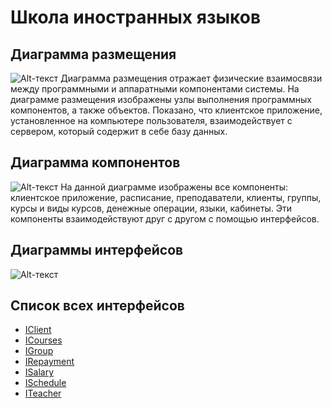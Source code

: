 # Школа иностранных языков
## Диаграмма размещения
![Alt-текст](https://pp.userapi.com/c852032/v852032686/4ab99/cxj67KwOYEU.jpg "Диаграмма размещения")
Диаграмма размещения отражает физические взаимосвязи между программными и аппаратными компонентами системы. 
На диаграмме размещения изображены узлы выполнения программных компонентов, а также объектов. 
Показано, что клиентское приложение, установленное на компьютере пользователя, 
взаимодействует с сервером, который содержит в себе базу данных.
## Диаграмма компонентов
![Alt-текст](https://psv4.userapi.com/c848036/u155886715/docs/d2/af652079ae14/diag.png?extra=7ao9Ih4jpKszgqjentS45s9f6wGa1dXL3srJ2i1kr3NokiYIwKPM0lz4lyvz_4o9n6zZgKU1-zPYg0oTF5Fk3d4_5Y2hUWPWpW_bzCEfbW8Aci_iek7K6tVO2McSsvVTYB_BNUWUE3UQnB1P33L2 "Диаграмма компонентов")
На данной диаграмме изображены все компоненты: клиентское приложение, расписание, преподаватели, клиенты, группы, курсы и виды курсов, денежные операции, языки, кабинеты. 
Эти компоненты взаимодействуют друг с другом с помощью интерфейсов.
## Диаграммы интерфейсов
![Alt-текст](https://pp.userapi.com/c852032/v852032686/4abaa/tXeZTnd-QzY.jpg "Диаграмма интерфейсов")
## Список всех интерфейсов
* [IClient](https://github.com/polinanch/Documents/blob/master/ICLients.md "Интерфейс IClient")
* [ICourses](https://github.com/polinanch/Documents/blob/master/ICourses.md "Интерфейс ICourses")
* [IGroup](https://github.com/polinanch/Documents/blob/master/IGroup.md "Интерфейс IGroup")
* [IRepayment](https://github.com/polinanch/Documents/blob/master/IRepayment.md "Интерфейс IRepayment")
* [ISalary](https://github.com/polinanch/Documents/blob/master/ISalary.md "Интерфейс ISalary")
* [ISchedule](https://github.com/polinanch/Documents/blob/master/ISchedule.md "Интерфейс ISchedule")
* [ITeacher](https://github.com/polinanch/Documents/blob/master/ITeacher.md "Интерфейс ITeacher")
